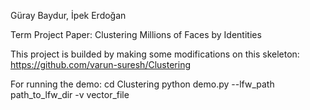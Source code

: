 Güray Baydur, İpek Erdoğan

Term Project Paper: Clustering Millions of Faces by Identities

This project is builded by making some modifications on this skeleton: https://github.com/varun-suresh/Clustering

For running the demo: 
cd Clustering
python demo.py --lfw_path path_to_lfw_dir -v vector_file

